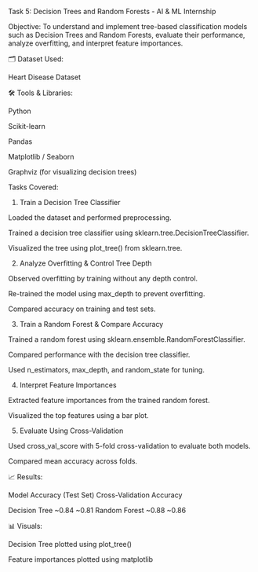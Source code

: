  Task 5: Decision Trees and Random Forests - AI & ML Internship

 Objective:
To understand and implement tree-based classification models such as Decision Trees and Random Forests, evaluate their performance, analyze overfitting, and interpret feature importances.

🗂 Dataset Used:

Heart Disease Dataset

🛠 Tools & Libraries:

Python

Scikit-learn

Pandas

Matplotlib / Seaborn

Graphviz (for visualizing decision trees)

Tasks Covered:

 1. Train a Decision Tree Classifier

Loaded the dataset and performed preprocessing.

Trained a decision tree classifier using sklearn.tree.DecisionTreeClassifier.

Visualized the tree using plot_tree() from sklearn.tree.


2. Analyze Overfitting & Control Tree Depth

Observed overfitting by training without any depth control.

Re-trained the model using max_depth to prevent overfitting.

Compared accuracy on training and test sets.

 3. Train a Random Forest & Compare Accuracy

Trained a random forest using sklearn.ensemble.RandomForestClassifier.

Compared performance with the decision tree classifier.

Used n_estimators, max_depth, and random_state for tuning.

 4. Interpret Feature Importances

Extracted feature importances from the trained random forest.

Visualized the top features using a bar plot.

5. Evaluate Using Cross-Validation

Used cross_val_score with 5-fold cross-validation to evaluate both models.

Compared mean accuracy across folds.

📈 Results:

Model	Accuracy (Test Set)	Cross-Validation Accuracy

Decision Tree	~0.84	~0.81
Random Forest	~0.88	~0.86


📊 Visuals:

Decision Tree plotted using plot_tree()

Feature importances plotted using matplotlib
